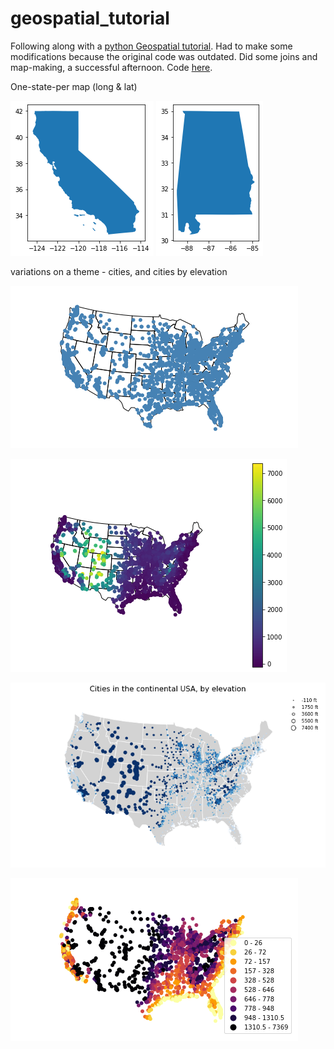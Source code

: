 # geospatial_tutorial
Following along with a [python Geospatial tutorial](https://towardsdatascience.com/visualizing-geospatial-data-in-python-e070374fe621). Had to make some modifications because the original code was outdated. Did some joins and map-making, a successful afternoon. Code [here](https://github.com/joedinoto/geospatial_tutorial/blob/main/04_following_instructions.py).

One-state-per map (long & lat)

![first image](https://github.com/joedinoto/geospatial_tutorial/blob/main/output/Figure%202024-10-20%20131152%20(0).png?raw=true)
![first image](https://github.com/joedinoto/geospatial_tutorial/blob/main/output/Figure%202024-10-20%20131152%20(1).png?raw=true)

variations on a theme - cities, and cities by elevation

![first image](https://github.com/joedinoto/geospatial_tutorial/blob/main/output/Figure%202024-10-20%20131152%20(4).png?raw=true)

![first image](https://github.com/joedinoto/geospatial_tutorial/blob/main/output/Figure%202024-10-20%20131152%20(5).png?raw=true)

![first image](https://github.com/joedinoto/geospatial_tutorial/blob/main/output/Figure%202024-10-20%20131152%20(6).png?raw=true)

![first image](https://github.com/joedinoto/geospatial_tutorial/blob/main/output/Figure%202024-10-20%20131152%20(11).png?raw=true)
